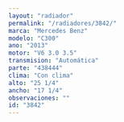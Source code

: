 ```yaml
---
layout: "radiador"
permalink: "/radiadores/3842/"
marca: "Mercedes Benz"
modelo: "C300"
ano: "2013"
motor: "V6 3.0 3.5"
transmision: "Automática"
parte: "438444"
clima: "Con clima"
alto: "25 1/4"
ancho: "17 1/4"
observaciones: ""
id: "3842"
---
```


